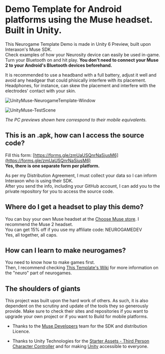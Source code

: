 #   Demo Template for Android platforms using the Muse headset. Built in Unity. 

This Neurogame Template Demo is made in Unity 6 Preview, built upon Interaxon's Muse SDK.  
Check examples of how your Neurosity device can easily be used in-game.  
Turn your Bluetooth on and hit play. **You don't need to connect your Muse 2 to your Android's Bluetooth devices beforehand.**  

It is recommended to use a headband with a full battery, adjust it well and avoid any headgear that could phisically interfere with its placement.  
Headphones, for instance, can skew the placement and interfere with the electrodes' contact with your skin.

![UnityMuse-NeurogameTemplate-Window](https://github.com/user-attachments/assets/81d5d1fa-91e6-4e93-813d-99f146cecb59)

![UnityMuse-TestScene](https://github.com/user-attachments/assets/c598fb41-75d6-4a85-b8e4-5e70f5c1c87e)

_The PC previews shown here correspond to their mobile equivalents._

## This is an .apk, how can I access the source code?

Fill this form: [https://forms.gle/zmUaUSQnrNaSjusM6](https://forms.gle/zmUaUSQnrNaSjusM6)  
**Yes, there is one separate form per platform.**  
  
As per my Distribution Agreement, I must collect your data so I can inform Interaxon who is using their SDK.  
After you send the info, including your GitHub account, I can add you to the private repository for you to access the source code.  

## Where do I get a headset to play this demo?

You can buy your own Muse headset at the [Choose Muse store](https://choosemuse.com/neurogamedev). I recommend the Muse 2 headset.  
You can get 15% off if you use my affiliate code: NEUROGAMEDEV  
Yes, all together, all caps.  

## How can I learn to make neurogames?

You need to know how to make games first.  
Then, I recommend checking [This Template's Wiki](https://github.com/neurogamedev/MuseUnity-Android-NeurogameTemplate/wiki) for more information on the "neuro" part of neurogames.  

## The shoulders of giants

This project was built upon the hard work of others. As such, it is also dependent on the scrutiny and update of the tools they so generously provide. Make sure to check their sites and repositories if you want to upgrade your own project or if you want to Build for mobile platforms.

- Thanks to the [Muse Developers](https://choosemuse.com/pages/developers) team for the SDK and distribution Licence.

- Thanks to Unity Technologies for the [Starter Assets - Third Person Character Controller](https://assetstore.unity.com/packages/essentials/starter-assets-third-person-character-controller-196526) and for making [Unity](https://unity.com//) accessible to everyone.
